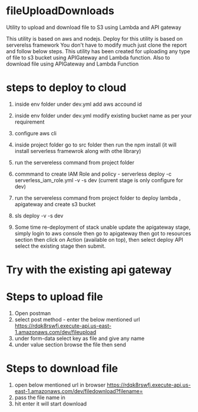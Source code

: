 # fileUploadDownloads
 Utility to upload and download file to S3 using Lambda and API gateway

This utility is based on aws and nodejs.
Deploy for this utility is based on serverelss framework
You don't have to modify much just clone the report and follow below steps.
This utility has been created for uploading any type of file to s3 bucket using APIGateway and Lambda function.
Also to download file using APIGateway and Lambda Function

 # steps to deploy to cloud

 1. inside env folder under dev.yml add aws accound id
 2. inside env folder under dev.yml modify existing bucket name as per your requirement
 3. configure aws cli
 4. inside project folder go to src folder then run the npm install (it will install serverless framewrok along with othe library)
 5. run the servereless command from project folder
 6. commmand to create IAM Role and policy - serverless deploy -c serverless_iam_role.yml -v -s dev  (current stage is only configure for dev)
 7. run the servereless command from project folder to deploy lambda , apigateway and create s3 bucket
 8. sls deploy -v -s dev

 9. Some time re-deployment of stack unable update the apigateway stage, simply login to aws console then go to apigateway then got to resources section then click on Action (available on top), then select deploy API
 select the existing stage then submit.


# Try with the existing api gateway
# Steps to upload file 
1. Open postman
2. select post method - enter the below mentioned url
    https://rdqk8rswfj.execute-api.us-east-1.amazonaws.com/dev/fileupload
3. under form-data select key as file and give any name
4. under value section browse the file then send

# Steps to download file 
1. open below mentioned url in browser
    https://rdqk8rswfj.execute-api.us-east-1.amazonaws.com/dev/filedownload?filename=<Filename which is present in s3>
2. pass the file name in <file name>
3. hit enter it will start download

 
  

